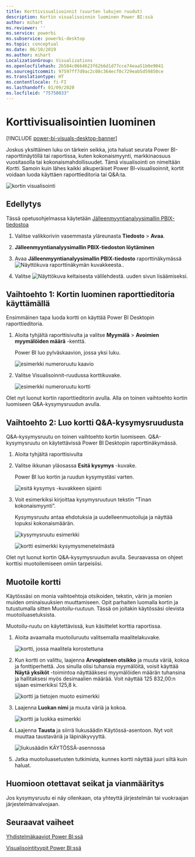 ```yaml
---
title: Korttivisualisoinnit (suurten lukujen ruudut)
description: Kortin visualisoinnin luominen Power BI:ssä
author: mihart
ms.reviewer: ''
ms.service: powerbi
ms.subservice: powerbi-desktop
ms.topic: conceptual
ms.date: 06/10/2019
ms.author: mihart
LocalizationGroup: Visualizations
ms.openlocfilehash: 2b584c0664623f62b6d1d77cce74eaa51b0e9041
ms.sourcegitcommit: 97597ff7d9ac2c08c364ecf0c729eab5d59850ce
ms.translationtype: HT
ms.contentlocale: fi-FI
ms.lasthandoff: 01/09/2020
ms.locfileid: "75758033"
---
```

# <a name="create-card-visualizations"></a>Korttivisualisointien luominen

[!INCLUDE [power-bi-visuals-desktop-banner](../includes/power-bi-visuals-desktop-banner.md)]

Joskus yksittäinen luku on tärkein seikka, jota haluat seurata Power BI-raporttinäytöllä tai raportissa, kuten kokonaismyynti, markkinaosuus vuositasolla tai kokonaismahdollisuudet. Tämä visualisointi on nimeltään *Kortti*. Samoin kuin lähes kaikki alkuperäiset Power BI-visualisoinnit, kortit voidaan luoda käyttäen raporttieditoria tai Q&A:ta.

![kortin visualisointi](media/power-bi-visualization-card/pbi-opptuntiescard.png)

## <a name="prerequisite"></a>Edellytys

Tässä opetusohjelmassa käytetään [Jälleenmyyntianalyysimallin PBIX-tiedostoa](https://download.microsoft.com/download/9/6/D/96DDC2FF-2568-491D-AAFA-AFDD6F763AE3/Retail%20Analysis%20Sample%20PBIX.pbix)

1. Valitse valikkorivin vasemmasta yläreunasta **Tiedosto** \> **Avaa**.
   
2. **Jälleenmyyntianalyysimallin PBIX-tiedoston löytäminen**

1. Avaa **Jälleenmyyntianalyysimallin PBIX-tiedosto** raporttinäkymässä ![Näyttökuva raporttinäkymän kuvakkeesta.](media/power-bi-visualization-kpi/power-bi-report-view.png).

1. Valitse ![Näyttökuva keltaisesta välilehdestä.](media/power-bi-visualization-kpi/power-bi-yellow-tab.png) uuden sivun lisäämiseksi.

## <a name="option-1-create-a-card-using-the-report-editor"></a>Vaihtoehto 1: Kortin luominen raporttieditoria käyttämällä

Ensimmäinen tapa luoda kortti on käyttää Power BI Desktopin raporttieditoria.

1. Aloita tyhjältä raporttisivulta ja valitse **Myymälä** \> **Avoimien myymälöiden määrä** -kenttä.

    Power BI luo pylväskaavion, jossa yksi luku.

   ![esimerkki numeroruutu kaavio](media/power-bi-visualization-card/pbi-overview-chart.png)

2. Valitse Visualisoinnit-ruudussa korttikuvake.

   ![esimerkki numeroruutu kortti](media/power-bi-visualization-card/power-bi-card-visualization.png)

Olet nyt luonut kortin raporttieditorin avulla. Alla on toinen vaihtoehto kortin luomiseen Q&A-kysymysruudun avulla.

## <a name="option-2-create-a-card-from-the-qa-question-box"></a>Vaihtoehto 2: Luo kortti Q&A-kysymysruudusta
Q&A-kysymysruutu on toinen vaihtoehto kortin luomiseen. Q&A-kysymysruutu on käytettävissä Power BI Desktopin raporttinäkymässä.

1. Aloita tyhjältä raporttisivulta

1. Valitse ikkunan yläosassa **Esitä kysymys** -kuvake. 

    Power BI luo kortin ja ruudun kysymystäsi varten. 

   ![esitä kysymys -kuvakkeen sijainti](media/power-bi-visualization-card/power-bi-q-and-a-overview.png)

2. Voit esimerkiksi kirjoittaa kysymysruutuun tekstin ”Tinan kokonaismyynti”.

    Kysymysruutu antaa ehdotuksia ja uudelleenmuotoiluja ja näyttää lopuksi kokonaismäärän.  

   ![kysymysruutu esimerkki](media/power-bi-visualization-card/power-bi-q-and-a-box.png)

   ![kortti esimerkki kysymysmenetelmästä](media/power-bi-visualization-card/power-bi-q-and-a-card.png)

Olet nyt luonut kortin Q&A-kysymysruudun avulla. Seuraavassa on ohjeet korttisi muotoilemiseen omiin tarpeisiisi.

## <a name="format-a-card"></a>Muotoile kortti
Käytössäsi on monia vaihtoehtoja otsikoiden, tekstin, värin ja monien muiden ominaisuuksien muuttamiseen. Opit parhaiten luomalla kortin ja tutustumalla sitten Muotoilu-ruutuun. Tässä on joitakin käytössäsi olevista muotoiluasetuksista. 

Muotoilu-ruutu on käytettävissä, kun käsittelet korttia raportissa. 

1. Aloita avaamalla muotoiluruutu valitsemalla maalitelakuvake. 

    ![kortti, jossa maalitela korostettuna](media/power-bi-visualization-card/power-bi-format-card-2.png)

2. Kun kortti on valittu, laajenna **Arvopisteen otsikko** ja muuta väriä, kokoa ja fonttiperhettä. Jos sinulla olisi tuhansia myymälöitä, voisit käyttää **Näytä yksiköt** -toimintoa näyttääksesi myymälöiden määrän tuhansina ja hallitaksesi myös desimaalien määrää. Voit näyttää 125 832,00:n sijaan esimerkiksi 125,8 k.

    ![kortti ja tietojen muoto esimerkki](media/power-bi-visualization-card/power-bi-card-format-2.png)

3.  Laajenna **Luokan nimi** ja muuta väriä ja kokoa.

    ![kortti ja luokka esimerkki](media/power-bi-visualization-card/power-bi-card-format-category.png)

4. Laajenna **Tausta** ja siirrä liukusäädin Käytössä-asentoon.  Nyt voit muuttaa taustaväriä ja läpinäkyvyyttä.

    ![liukusäädin KÄYTÖSSÄ-asennossa](media/power-bi-visualization-card/power-bi-format-color-2.png)

5. Jatka muotoiluasetusten tutkimista, kunnes kortti näyttää juuri siltä kuin haluat. 

## <a name="considerations-and-troubleshooting"></a>Huomioon otettavat seikat ja vianmääritys
Jos kysymysruutu ei näy ollenkaan, ota yhteyttä järjestelmän tai vuokraajan järjestelmänvalvojaan.    

## <a name="next-steps"></a>Seuraavat vaiheet
[Yhdistelmäkaaviot Power BI:ssä](power-bi-visualization-combo-chart.md)

[Visualisointityypit Power BI:ssä](power-bi-visualization-types-for-reports-and-q-and-a.md)
